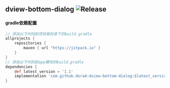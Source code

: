 dview-bottom-dialog
![Release](https://jitpack.io/v/dora4/dview-bottom-dialog.svg)
--------------------------------

#### gradle依赖配置

```groovy
// 添加以下代码到项目根目录下的build.gradle
allprojects {
    repositories {
        maven { url "https://jitpack.io" }
    }
}
// 添加以下代码到app模块的build.gradle
dependencies {
    def latest_version = '1.1'
    implementation 'com.github.dora4:dview-bottom-dialog:$latest_version'
}
```
